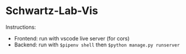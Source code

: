 # Schwartz-Lab-Vis

Instructions:

- Frontend: run with vscode live server (for cors)
- Backend: run with `$pipenv shell` then `$python manage.py runserver`
